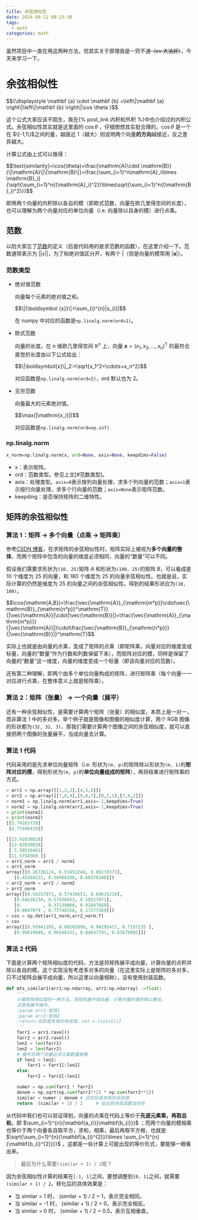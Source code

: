 ```yaml
---
title: 余弦相似性
date: 2024-09-12 08:23:30
tags:
  - math
categories: math
---
```


虽然项目中一直在用这两种方法，但其实关于原理我是一窍不通~~（cv 大法好）~~，今天来学习一下。

# 余弦相似性

<div>$${\displaystyle \mathbf {a} \cdot \mathbf {b} =\left\|\mathbf {a} \right\|\left\|\mathbf {b} \right\|\cos \theta }$$</div>

这个公式大家应该不陌生，我在{% post_link 内积和外积 %}中也介绍过的内积公式。余弦相似性其实就是这里面的 $\cos \theta$ ，仔细想想其实挺合理的。$\cos \theta$ 是一个在 $\[-1,1\]$之间的量，越接近 1（越大）则说明两个向量**的方向**越接近，反之差异越大。

计算公式由上式可以推得：

<div>
$$\text{similarity}=\cos(\theta)=\frac{\mathrm{A}\cdot \mathrm{B}}{\|\mathrm{A}\|\|\mathrm{B}\|}=\frac{\sum_{i=1}^n\mathrm{A}_i\times \mathrm{B}_i}{\sqrt{\sum_{i=1}^n{(\mathrm{A}_i)^2}}\times\sqrt{\sum_{i=1}^n{(\mathrm{B}_i)^2}}}$$
</div>

即用两个向量的内积除以各自的模（即欧式范数，向量在欧几里得空间的长度），也可以理解为两个向量对应的单位向量（i.e. 向量除以自身的模）进行点乘。

## 范数

以防大家忘了[范数](https://zh.wikipedia.org/wiki/%E8%8C%83%E6%95%B0)的定义（后面代码用的是求范数的函数），在这里介绍一下。范数通常表示为 $\left|\left|x\right|\right|$，为了和绝对值区分开，有两个 $|$（但是向量的模常用 $\left|\mathbf{a}\right|$）。

### 范数类型

- 绝对值范数

  向量每个元素的绝对值之和。

  <div>$$\|{\boldsymbol {x}}\|=\sum_{i}^{n}|x_{i}|$$</div>

  在 numpy 中对应的函数是`np.linalg.norm(ord=1)`。

- 欧式范数

  向量的长度。在 n 维欧几里得空间 $\mathbb{R}^n$ 上，向量 $\boldsymbol{x}=(x_1,x_2,\ldots,x_n)^\mathrm{T}$ 的最符合直觉的长度由以下公式给出：

  <div>$$\|\boldsymbol{x}\|_2:=\sqrt{x_1^2+\cdots+x_n^2}$$</div>

  对应函数是`np.linalg.norm(ord=2)`，ord 默认也为 2。

- 无穷范数

  向量最大的元素绝对值。

  <div>$$\max(|\mathrm{x_i}|)$$</div>

  对应函数是`np.linalg.norm(ord=np.inf)`

### np.linalg.norm

```python
x_norm=np.linalg.norm(x, ord=None, axis=None, keepdims=False)
```

- x：表示矩阵。
- ord：范数类型。参见上文[#范数类型]。
- axis：处理类型。`axis=0`表示按列向量处理，求多个列向量的范数；`axis=1`表示按行向量处理，求多个行向量的范数；`axis=None`表示矩阵范数。
- keepding：是否保持矩阵的二维特性。

## 矩阵的余弦相似性

### 算法 1：矩阵 -> 多个向量（点乘 -> 矩阵乘）

参考[CSDN 博客](https://blog.csdn.net/qq_42902997/article/details/122651931)，在求矩阵的余弦相似性时，矩阵实际上被视为**多个向量的整体**，而两个矩阵中包含的向量的维度必须相同，向量的“数量”可以不同。

假设我们需要求形状为`(10, 25)`矩阵 $A$ 和形状为`(180, 25)`的矩阵 $B$，可以看成是 10 个维度为 25 的向量，和 180 个维度为 25 的向量余弦相似性。也就是说，实际计算的仍然是维度为 25 的向量之间的余弦相似性。得到的结果形状应为`(10, 180)`。

<div>
$$\cos(\mathrm{A,B})=\frac{\vec{\mathrm{A}}_{\mathrm{m*p}}\cdot\vec{\mathrm{B}}_{\mathrm{n*p}}^\mathrm{T}}{|\vec{\mathrm{A}}|\cdot|\vec{\mathrm{B}}|}=\frac{\vec{\mathrm{A}}_{\mathrm{m*p}}}{|\vec{\mathrm{A}}|}\cdot\frac{\vec{\mathrm{B}}_{\mathrm{n*p}}}{|\vec{\mathrm{B}}|}^\mathrm{T}$$
</div>

实际上也就是由向量的点乘，变成了矩阵的点乘（即矩阵乘，向量对应的维度变成标量，向量的“数量”作为行数和列数保留下来），而矩阵对应的模，同样是保留了向量的“数量”这一维度，向量的维度变成一个标量（即该向量对应的范数）。

还有第二种理解，即两个由多个单位向量构成的矩阵，进行矩阵乘（每个向量一一对应进行点乘，在整体意义上就是矩阵乘）。

### 算法 2：矩阵（张量） -> 一个向量（展平）

还有一种余弦相似性，是需要计算两个矩阵（张量）的相似度，本质上是一对一，而非算法 1 中的多对多。举个例子就是图像和图像的相似度计算，两个 RGB 图像的形状都为`(32, 32, 3)`，那我们需要计算两个图像之间的余弦相似度，就可以直接把两个图像的张量展平，当成向量去计算。

### 算法 1 代码

代码采用的是先求单位向量矩阵（i.e. 形状为`(m, p)`的矩阵除以形状为`(m, 1)`的**矩阵对应的模**，得到形状为`(m, p)`的**单位向量组成的矩阵**），再将结果进行矩阵乘的方式。

```python
> arr1 = np.array([[1,2,3],[4,5,6]])
> arr2 = np.array([[7,8,9],[9,8,7],[0,2,5],[7,9,2]])
> norm1 = np.linalg.norm(arr1,axis=-1,keepdims=True)
> norm2 = np.linalg.norm(arr2,axis=-1,keepdims=True)
> print(norm1)
> print(norm2)
[[3.74165739]
 [8.77496439]]

[[13.92838828]
 [13.92838828]
 [ 5.38516481]
 [11.5758369 ]]
> arr1_norm = arr1 / norm1
> arr1_norm
array([[0.26726124, 0.53452248, 0.80178373],
   [0.45584231, 0.56980288, 0.68376346]])
> arr2_norm = arr2 / norm2
> arr2_norm
array([[0.50257071, 0.57436653, 0.64616234],
   [0.64616234, 0.57436653, 0.50257071],
   [0.        , 0.37139068, 0.92847669],
   [0.6047079 , 0.77748158, 0.17277369]])
> cos = np.dot(arr1_norm,arr2_norm.T)
> cos
array([[0.95941195, 0.88265899, 0.94295417, 0.7157235 ],
   [0.99819089, 0.96546332, 0.84647791, 0.83679902]])
```

### 算法 2 代码

下面是计算两个矩阵相似度的代码，方法是将矩阵展平成向量，计算向量的点积并除以各自的模。这个实现没有考虑多对多的向量（在这里实际上是矩阵的多对多，只不过矩阵会展平成向量，所以这里以向量相称），没有使用封装函数。

```python
def mtx_similar1(arr1:np.ndarray, arr2:np.ndarray) ->float:
    '''
    计算矩阵相似度的一种方法。将矩阵展平成向量，计算向量的乘积除以模长。
    注意有展平操作。
    :param arr1:矩阵1
    :param arr2:矩阵2
    :return:实际是夹角的余弦值，ret = (cos+1)/2
    '''
    farr1 = arr1.ravel()
    farr2 = arr2.ravel()
    len1 = len(farr1)
    len2 = len(farr2)
    # 展平后两个向量必须元素数量相等
    if len1 > len2:
        farr1 = farr1[:len2]
    else:
        farr2 = farr2[:len1]

    numer = np.sum(farr1 * farr2)
    denom = np.sqrt(np.sum(farr1**2) * np.sum(farr2**2))
    similar = numer / denom # 这实际是夹角的余弦值
    return  (similar + 1) / 2     # 姑且把余弦函数当线性
```

从代码中我们也可以验证得到，向量的点乘在代码上等价于**先逐元素乘，再取总和**，即 $\sum_{i=1}^{n}{\mathbf{a_{i}}\mathbf{b_{i}}}$ ；而两个向量的模相乘也等价于两个向量各自取平方，求和，相乘，最后再取平方根，也就是 $\sqrt{\sum_{i=1}^{n}{\mathbf{a_{i}^{2}}}\times \sum_{i=1}^{n}{\mathbf{b_{i}^{2}}}}$ ，这都是一些计算上可能出现的等价形式，要能够一眼看出来。

> 最后为什么需要`(similar + 1) / 2`呢？

因为余弦相似性计算的结果在`[-1, 1]`之间，要想调整到`[0, 1]`之间，就需要`(similar + 1) / 2`。转化后的具体效果是：

- 当 similar = 1 时， (similar + 1) / 2 = 1，表示完全相同。
- 当 similar = -1 时， (similar + 1) / 2 = 0，表示完全相反。
- 当 similar = 0 时， (similar + 1) / 2 = 0.5，表示互相垂直。
